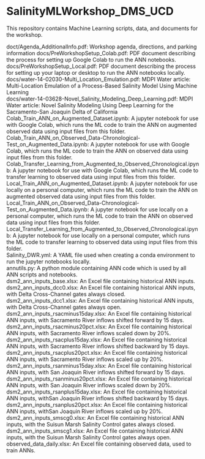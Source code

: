 # SalinityMLWorkshop_DMS_UCD
This repository contains Machine Learning scripts, data, and documents for the workshop.

doct/Agenda_AdditionalInfo.pdf: Workshop agenda, directions, and parking information
docs/PreWorkshopSetup_Colab.pdf: PDF document describing the process for setting up Google Colab to run the ANN notebooks. <BR>
docs/PreWorkshopSetup_Local.pdf: PDF document describing the process for setting up your laptop or desktop to run the ANN notebooks locally. <BR>
docs/water-14-02030-Multi_Location_Emulation.pdf: MDPI Water article: Multi-Location Emulation of a Process-Based Salinity Model Using Machine Learning <BR>
docs/water-14-03628-Novel_Salinity_Modeling_Deep_Learning.pdf: MDPI Water article: Novel Salinity Modeling Using Deep Learning for the Sacramento-San Joaquin Delta of California
Colab_Train_ANN_on_Augmented_Dataset.ipynb: A jupyter notebook for use with Google Colab, which runs the ML code to train the ANN on augmented observed data using input files from this folder.<BR>
Colab_Train_ANN_on_Observed_Data-Chronological-Test_on_Augmented_Data.ipynb: A jupyter notebook for use with Google Colab, which runs the ML code to train the ANN on observed data using input files from this folder. <BR>
Colab_Transfer_Learning_from_Augmented_to_Observed_Chronological.ipynb: A jupyter notebook for use with Google Colab, which runs the ML code to transfer learning to observed data using input files from this folder. <BR>
Local_Train_ANN_on_Augmented_Dataset.ipynb: A jupyter notebook for use locally on a personal computer, which runs the ML code to train the ANN on augmented observed data using input files from this folder.<BR>
Local_Train_ANN_on_Observed_Data-Chronological-Test_on_Augmented_Data.ipynb: A jupyter notebook for use locally on a personal computer, which runs the ML code to train the ANN on observed data using input files from this folder. <BR>
Local_Transfer_Learning_from_Augmented_to_Observed_Chronological.ipynb: A jupyter notebook for use locally on a personal computer, which runs the ML code to transfer learning to observed data using input files from this folder. <BR>
Salinity_DWR.yml: A YAML file used when creating a conda environment to run the jupyter notebooks locally. <BR>
annutils.py: A python module containing ANN code which is used by all ANN scripts and notebooks.<BR>
dsm2_ann_inputs_base.xlsx: An Excel file containing historical ANN inputs. <BR>
dsm2_ann_inputs_dcc0.xlsx: An Excel file containing historical ANN inputs, with Delta Cross-Channel gates always closed. <BR>
dsm2_ann_inputs_dcc1.xlsx: An Excel file containing historical ANN inputs, with Delta Cross-Channel gates always open. <BR>
dsm2_ann_inputs_rsacminus15day.xlsx: An Excel file containing historical ANN inputs, with Sacramento River inflows shifted forward by 15 days.<BR>
dsm2_ann_inputs_rsacminus20pct.xlsx: An Excel file containing historical ANN inputs, with Sacramento River inflows scaled down by 20%.<BR>
dsm2_ann_inputs_rsacplus15day.xlsx: An Excel file containing historical ANN inputs, with Sacramento River inflows shifted backward by 15 days.<BR>
dsm2_ann_inputs_rsacplus20pct.xlsx: An Excel file containing historical ANN inputs, with Sacramento River inflows scaled up by 20%.<BR>
dsm2_ann_inputs_rsanminus15day.xlsx: An Excel file containing historical ANN inputs, with San Joaquin River inflows shifted forward by 15 days.<BR>
dsm2_ann_inputs_rsanminus20pct.xlsx: An Excel file containing historical ANN inputs, with San Joaquin River inflows scaled down by 20%.<BR>
dsm2_ann_inputs_rsanplus15day.xlsx: An Excel file containing historical ANN inputs, withSan Joaquin River inflows shifted backward by 15 days. <BR>
dsm2_ann_inputs_rsanplus20pct.xlsx: An Excel file containing historical ANN inputs, withSan Joaquin River inflows scaled up by 20%.<BR>
dsm2_ann_inputs_smscg0.xlsx: An Excel file containing historical ANN inputs, with the Suisun Marsh Salinity Control gates always closed. <BR>
dsm2_ann_inputs_smscg1.xlsx: An Excel file containing historical ANN inputs, with the Suisun Marsh Salinity Control gates always open.<BR>
observed_data_daily.xlsx: An Excel file containing observed data, used to train ANNs.<BR>
